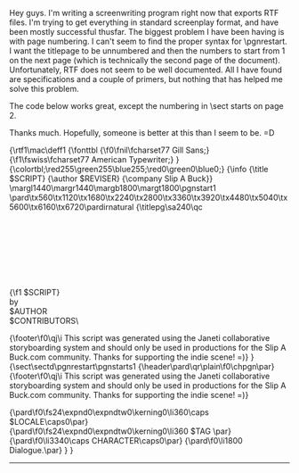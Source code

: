 

Hey guys.  I'm writing a screenwriting program right now that exports RTF files.  I'm trying to get everything in standard screenplay format, and have been mostly successful thusfar.  The biggest problem I have been having is with page numbering.  I can't seem to find the proper syntax for \pgnrestart.  I want the titlepage to be unnumbered and then the numbers to start from 1 on the next page (which is technically the second page of the document).  Unfortunately, RTF does not seem to be well documented.  All I have found are specifications and a couple of primers, but nothing that has helped me solve this problem.

The code below works great, except the numbering in \sect starts on page 2.

Thanks much.  Hopefully, someone is better at this than I seem to be. =D
    
{\rtf1\mac\deff1
{\fonttbl
{\f0\fnil\fcharset77 Gill Sans;}
{\f1\fswiss\fcharset77 American Typewriter;}
}
{\colortbl;\red255\green255\blue255;\red0\green0\blue0;}
{\info {\title $SCRIPT} {\author $REVISER} {\company Slip A Buck}}
\margl1440\margr1440\margb1800\margt1800\pgnstart1
\pard\tx560\tx1120\tx1680\tx2240\tx2800\tx3360\tx3920\tx4480\tx5040\tx5600\tx6160\tx6720\pardirnatural
{\titlepg\sa240\qc
\
\
\
\
\
\
\
\
\
 {\f1 $SCRIPT}\
by\
$AUTHOR\
$CONTRIBUTORS\

{\footer\f0\qj\i This script was generated using the Janeti collaborative storyboarding system and should only be used in productions for the Slip A Buck.com community.  Thanks for supporting the indie scene! =)}
}
{\sect\sectd\pgnrestart\pgnstarts1
{\header\pard\qr\plain\f0\chpgn\par}
{\footer\f0\qj\i This script was generated using the Janeti collaborative storyboarding system and should only be used in productions for the Slip A Buck.com community.  Thanks for supporting the indie scene! =)}

{\pard\f0\fs24\expnd0\expndtw0\kerning0\li360\caps $LOCALE\caps0\par}
\
{\pard\f0\fs24\expnd0\expndtw0\kerning0\li360 $TAG \par}
\
{\pard\f0\li3340\caps CHARACTER\caps0\par}
{\pard\f0\li1800 Dialogue.\par}
}
}



----